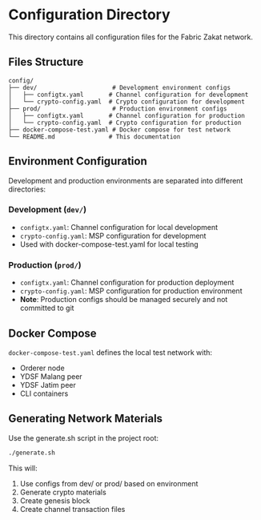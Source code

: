 # Configuration Directory

This directory contains all configuration files for the Fabric Zakat network.

## Files Structure

```
config/
├── dev/                     # Development environment configs
│   ├── configtx.yaml       # Channel configuration for development
│   └── crypto-config.yaml  # Crypto configuration for development
├── prod/                    # Production environment configs
│   ├── configtx.yaml       # Channel configuration for production
│   └── crypto-config.yaml  # Crypto configuration for production
├── docker-compose-test.yaml # Docker compose for test network
└── README.md               # This documentation
```

## Environment Configuration

Development and production environments are separated into different directories:

### Development (`dev/`)
- `configtx.yaml`: Channel configuration for local development
- `crypto-config.yaml`: MSP configuration for development
- Used with docker-compose-test.yaml for local testing

### Production (`prod/`)
- `configtx.yaml`: Channel configuration for production deployment
- `crypto-config.yaml`: MSP configuration for production environment
- **Note**: Production configs should be managed securely and not committed to git

## Docker Compose

`docker-compose-test.yaml` defines the local test network with:
- Orderer node
- YDSF Malang peer
- YDSF Jatim peer
- CLI containers

## Generating Network Materials

Use the generate.sh script in the project root:
```bash
./generate.sh
```

This will:
1. Use configs from dev/ or prod/ based on environment
2. Generate crypto materials
3. Create genesis block
4. Create channel transaction files
